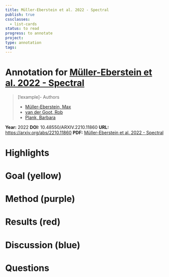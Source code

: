 ```yaml
---
title: Müller-Eberstein et al. 2022 - Spectral
publish: true
cssclasses:
  - list-cards
status: to read
progress: to annotate
project:
type: annotation
tags:
---
```

# Annotation for [Müller-Eberstein et al. 2022 - Spectral](Papers/References/Müller-Eberstein%20et%20al.%202022%20-%20Spectral)

> [!example]- Authors
> - [Müller-Eberstein, Max](Papers/People/Müller-Eberstein%20Max)
> - [van der Goot, Rob](Papers/People/van%20der%20Goot%20Rob)
> - [Plank, Barbara](Papers/People/Plank%20Barbara)

**Year:** 2022
**DOI:** 10.48550/ARXIV.2210.11860
**URL:** https://arxiv.org/abs/2210.11860
**PDF:** [Müller-Eberstein et al. 2022 - Spectral](Papers/PDFs/Müller-Eberstein%20et%20al.%202022%20-%20Spectral%20Probing.pdf)

# Highlights


# Goal (yellow)


# Method (purple)


# Results (red)


# Discussion (blue)


# Questions

